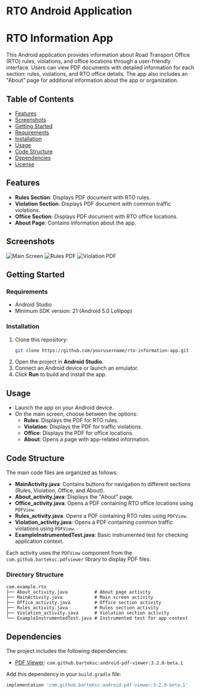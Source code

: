 # RTO Android Application
# RTO Information App

This Android application provides information about Road Transport Office (RTO) rules, violations, and office locations through a user-friendly interface. Users can view PDF documents with detailed information for each section: rules, violations, and RTO office details. The app also includes an "About" page for additional information about the app or organization.

## Table of Contents
- [Features](#features)
- [Screenshots](#screenshots)
- [Getting Started](#getting-started)
- [Requirements](#requirements)
- [Installation](#installation)
- [Usage](#usage)
- [Code Structure](#code-structure)
- [Dependencies](#dependencies)
- [License](#license)

## Features

- **Rules Section**: Displays PDF document with RTO rules.
- **Violation Section**: Displays PDF document with common traffic violations.
- **Office Section**: Displays PDF document with RTO office locations.
- **About Page**: Contains information about the app.

## Screenshots

![Main Screen](https://github.com/Yugal-kosamshile/RTO-Application/assets/140834062/b2470a64-85cb-4686-b4c4-60ebafe610a7)
![Rules PDF](screenshots/rules_pdf.png)
![Violation PDF](screenshots/violation_pdf.png)

## Getting Started

### Requirements

- Android Studio
- Minimum SDK version: 21 (Android 5.0 Lollipop)

### Installation

1. Clone this repository:
   ```bash
   git clone https://github.com/yourusername/rto-information-app.git
   ```
2. Open the project in **Android Studio**.
3. Connect an Android device or launch an emulator.
4. Click **Run** to build and install the app.

## Usage

- Launch the app on your Android device.
- On the main screen, choose between the options:
  - **Rules**: Displays the PDF for RTO rules.
  - **Violation**: Displays the PDF for traffic violations.
  - **Office**: Displays the PDF for office locations.
  - **About**: Opens a page with app-related information.

## Code Structure

The main code files are organized as follows:

- **MainActivity.java**: Contains buttons for navigation to different sections (Rules, Violation, Office, and About).
- **About_activity.java**: Displays the "About" page.
- **Office_activity.java**: Opens a PDF containing RTO office locations using `PDFView`.
- **Rules_activity.java**: Opens a PDF containing RTO rules using `PDFView`.
- **Violation_activity.java**: Opens a PDF containing common traffic violations using `PDFView`.
- **ExampleInstrumentedTest.java**: Basic instrumented test for checking application context.

Each activity uses the `PDFView` component from the `com.github.barteksc.pdfviewer` library to display PDF files.

### Directory Structure
```
com.example.rto
├── About_activity.java          # About page activity
├── MainActivity.java            # Main screen activity
├── Office_activity.java         # Office section activity
├── Rules_activity.java          # Rules section activity
├── Violation_activity.java      # Violation section activity
└── ExampleInstrumentedTest.java # Instrumented test for app context
```

## Dependencies

The project includes the following dependencies:

- [PDF Viewer](https://github.com/barteksc/AndroidPdfViewer): `com.github.barteksc:android-pdf-viewer:3.2.0-beta.1`

Add this dependency in your `build.gradle` file:
```gradle
implementation 'com.github.barteksc:android-pdf-viewer:3.2.0-beta.1'
```

